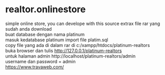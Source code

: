 # realtor.onlinestore
simple online store, you can develope with this source
extrax file rar yang sudah anda download<br>
buat database dengan nama platinum<br>
masuk kedatabase platinum import file platim.sql<br>
copy file yang ada di dalam rar  di c:/xampp/htdocs/platinum-realtors<br>
buka browser dan tulis http://127.0.0.1/platinum-realtors<br>
untuk halaman admin http://localhost/platinum-realtors/admin <br>
username dan password = admin<br>
https://www.travaweb.com/

